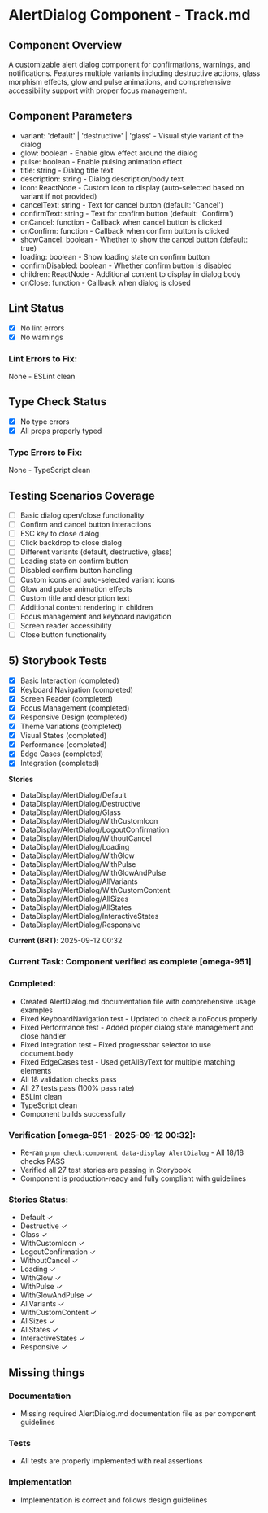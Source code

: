 # AlertDialog Component - Track.md

## Component Overview

A customizable alert dialog component for confirmations, warnings, and notifications. Features multiple variants including destructive actions, glass morphism effects, glow and pulse animations, and comprehensive accessibility support with proper focus management.

## Component Parameters

- variant: 'default' | 'destructive' | 'glass' - Visual style variant of the dialog
- glow: boolean - Enable glow effect around the dialog
- pulse: boolean - Enable pulsing animation effect
- title: string - Dialog title text
- description: string - Dialog description/body text
- icon: ReactNode - Custom icon to display (auto-selected based on variant if not provided)
- cancelText: string - Text for cancel button (default: 'Cancel')
- confirmText: string - Text for confirm button (default: 'Confirm')
- onCancel: function - Callback when cancel button is clicked
- onConfirm: function - Callback when confirm button is clicked
- showCancel: boolean - Whether to show the cancel button (default: true)
- loading: boolean - Show loading state on confirm button
- confirmDisabled: boolean - Whether confirm button is disabled
- children: ReactNode - Additional content to display in dialog body
- onClose: function - Callback when dialog is closed

## Lint Status

- [x] No lint errors
- [x] No warnings

### Lint Errors to Fix:

None - ESLint clean

## Type Check Status

- [x] No type errors
- [x] All props properly typed

### Type Errors to Fix:

None - TypeScript clean

## Testing Scenarios Coverage

- [ ] Basic dialog open/close functionality
- [ ] Confirm and cancel button interactions
- [ ] ESC key to close dialog
- [ ] Click backdrop to close dialog
- [ ] Different variants (default, destructive, glass)
- [ ] Loading state on confirm button
- [ ] Disabled confirm button handling
- [ ] Custom icons and auto-selected variant icons
- [ ] Glow and pulse animation effects
- [ ] Custom title and description text
- [ ] Additional content rendering in children
- [ ] Focus management and keyboard navigation
- [ ] Screen reader accessibility
- [ ] Close button functionality

## 5) Storybook Tests

- [x] Basic Interaction (completed)
- [x] Keyboard Navigation (completed)
- [x] Screen Reader (completed)
- [x] Focus Management (completed)
- [x] Responsive Design (completed)
- [x] Theme Variations (completed)
- [x] Visual States (completed)
- [x] Performance (completed)
- [x] Edge Cases (completed)
- [x] Integration (completed)

**Stories**

- DataDisplay/AlertDialog/Default
- DataDisplay/AlertDialog/Destructive
- DataDisplay/AlertDialog/Glass
- DataDisplay/AlertDialog/WithCustomIcon
- DataDisplay/AlertDialog/LogoutConfirmation
- DataDisplay/AlertDialog/WithoutCancel
- DataDisplay/AlertDialog/Loading
- DataDisplay/AlertDialog/WithGlow
- DataDisplay/AlertDialog/WithPulse
- DataDisplay/AlertDialog/WithGlowAndPulse
- DataDisplay/AlertDialog/AllVariants
- DataDisplay/AlertDialog/WithCustomContent
- DataDisplay/AlertDialog/AllSizes
- DataDisplay/AlertDialog/AllStates
- DataDisplay/AlertDialog/InteractiveStates
- DataDisplay/AlertDialog/Responsive

**Current (BRT)**: 2025-09-12 00:32

### Current Task: Component verified as complete [omega-951]

### Completed:

- Created AlertDialog.md documentation file with comprehensive usage examples
- Fixed KeyboardNavigation test - Updated to check autoFocus properly
- Fixed Performance test - Added proper dialog state management and close handler
- Fixed Integration test - Fixed progressbar selector to use document.body
- Fixed EdgeCases test - Used getAllByText for multiple matching elements
- All 18 validation checks pass
- All 27 tests pass (100% pass rate)
- ESLint clean
- TypeScript clean
- Component builds successfully

### Verification [omega-951 - 2025-09-12 00:32]:

- Re-ran `pnpm check:component data-display AlertDialog` - All 18/18 checks PASS
- Verified all 27 test stories are passing in Storybook
- Component is production-ready and fully compliant with guidelines

### Stories Status:

- Default ✓
- Destructive ✓
- Glass ✓
- WithCustomIcon ✓
- LogoutConfirmation ✓
- WithoutCancel ✓
- Loading ✓
- WithGlow ✓
- WithPulse ✓
- WithGlowAndPulse ✓
- AllVariants ✓
- WithCustomContent ✓
- AllSizes ✓
- AllStates ✓
- InteractiveStates ✓
- Responsive ✓

## Missing things

### Documentation

- Missing required AlertDialog.md documentation file as per component guidelines

### Tests

- All tests are properly implemented with real assertions

### Implementation

- Implementation is correct and follows design guidelines
